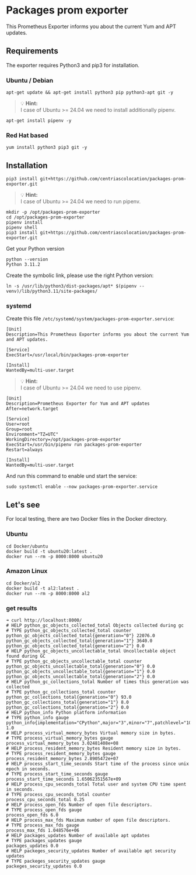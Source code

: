 # Packages prom exporter

This Prometheus Exporter informs you about the current Yum and APT updates.

## Requirements

The exporter requires Python3 and pip3 for installation.

### Ubuntu / Debian 


```shell
apt-get update && apt-get install python3 pip python3-apt git -y
```

> :bulb: **Hint:**  
> I case of Ubuntu >= 24.04 we need to install additionally pipenv.

```shell
apt-get install pipenv -y
```

### Red Hat based

```shell
yum install python3 pip3 git -y
```

## Installation



```shell
pip3 install git+https://github.com/centriascolocation/packages-prom-exporter.git
```

> :bulb: **Hint:**  
> I case of Ubuntu >= 24.04 we need to run pipenv.

```shell
mkdir -p /opt/packages-prom-exporter
cd /opt/packages-prom-exporter
pipenv install
pipenv shell
pip3 install git+https://github.com/centriascolocation/packages-prom-exporter.git
```

Get your Python version
```shell
python --version
Python 3.11.2
```

Create the symbolic link, please use the right Python version:
```shell
ln -s /usr/lib/python3/dist-packages/apt* $(pipenv --venv)/lib/python3.11/site-packages/
```

### systemd

Create this file ```/etc/systemd/system/packages-prom-exporter.service```:

```shell
[Unit]
Description=This Prometheus Exporter informs you about the current Yum and APT updates.

[Service]
ExecStart=/usr/local/bin/packages-prom-exporter

[Install]
WantedBy=multi-user.target
```

> :bulb: **Hint:**  
> I case of Ubuntu >= 24.04 we need to use pipenv.

```shell
[Unit]
Description=Prometheus Exporter for Yum and APT updates
After=network.target

[Service]
User=root
Group=root
Environment="TZ=UTC"
WorkingDirectory=/opt/packages-prom-exporter
ExecStart=/usr/bin/pipenv run packages-prom-exporter
Restart=always

[Install]
WantedBy=multi-user.target
```

And run this command to enable und start the service:
```shell
sudo systemctl enable --now packages-prom-exporter.service
```

## Let's see


For local testing, there are two Docker files in the Docker directory.

### Ubuntu

```shell
cd Docker/ubuntu
docker build -t ubuntu20:latest .
docker run --rm -p 8000:8000 ubuntu20
```

### Amazon Linux

```shell
cd Docker/al2
docker build -t al2:latest .
docker run --rm -p 8000:8000 al2
```

### get results

```shell
➜ curl http://localhost:8000/
# HELP python_gc_objects_collected_total Objects collected during gc
# TYPE python_gc_objects_collected_total counter
python_gc_objects_collected_total{generation="0"} 22076.0
python_gc_objects_collected_total{generation="1"} 3640.0
python_gc_objects_collected_total{generation="2"} 0.0
# HELP python_gc_objects_uncollectable_total Uncollectable object found during GC
# TYPE python_gc_objects_uncollectable_total counter
python_gc_objects_uncollectable_total{generation="0"} 0.0
python_gc_objects_uncollectable_total{generation="1"} 0.0
python_gc_objects_uncollectable_total{generation="2"} 0.0
# HELP python_gc_collections_total Number of times this generation was collected
# TYPE python_gc_collections_total counter
python_gc_collections_total{generation="0"} 93.0
python_gc_collections_total{generation="1"} 8.0
python_gc_collections_total{generation="2"} 0.0
# HELP python_info Python platform information
# TYPE python_info gauge
python_info{implementation="CPython",major="3",minor="7",patchlevel="10",version="3.7.10"} 1.0
# HELP process_virtual_memory_bytes Virtual memory size in bytes.
# TYPE process_virtual_memory_bytes gauge
process_virtual_memory_bytes 3.02481408e+08
# HELP process_resident_memory_bytes Resident memory size in bytes.
# TYPE process_resident_memory_bytes gauge
process_resident_memory_bytes 2.8905472e+07
# HELP process_start_time_seconds Start time of the process since unix epoch in seconds.
# TYPE process_start_time_seconds gauge
process_start_time_seconds 1.65062351567e+09
# HELP process_cpu_seconds_total Total user and system CPU time spent in seconds.
# TYPE process_cpu_seconds_total counter
process_cpu_seconds_total 0.25
# HELP process_open_fds Number of open file descriptors.
# TYPE process_open_fds gauge
process_open_fds 6.0
# HELP process_max_fds Maximum number of open file descriptors.
# TYPE process_max_fds gauge
process_max_fds 1.048576e+06
# HELP packages_updates Number of available apt updates
# TYPE packages_updates gauge
packages_updates 0.0
# HELP packeges_security_updates Number of available apt security updates
# TYPE packeges_security_updates gauge
packeges_security_updates 0.0
```